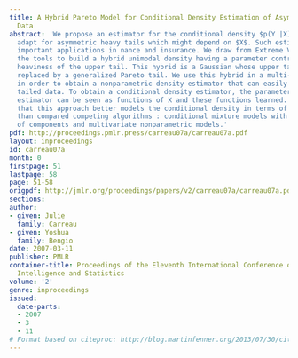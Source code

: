 ```yaml
---
title: A Hybrid Pareto Model for Conditional Density Estimation of Asymmetric Fat-Tail
  Data
abstract: 'We propose an estimator for the conditional density $p(Y |X)$ that can
  adapt for asymmetric heavy tails which might depend on $X$. Such estimators have
  important applications in nance and insurance. We draw from Extreme Value Theory
  the tools to build a hybrid unimodal density having a parameter controlling the
  heaviness of the upper tail. This hybrid is a Gaussian whose upper tail has been
  replaced by a generalized Pareto tail. We use this hybrid in a multi-modal mixture
  in order to obtain a nonparametric density estimator that can easily adapt for heavy
  tailed data. To obtain a conditional density estimator, the parameters of the mixture
  estimator can be seen as functions of X and these functions learned. We show experimentally
  that this approach better models the conditional density in terms of likelihood
  than compared competing algorithms : conditional mixture models with other types
  of components and multivariate nonparametric models.'
pdf: http://proceedings.pmlr.press/carreau07a/carreau07a.pdf
layout: inproceedings
id: carreau07a
month: 0
firstpage: 51
lastpage: 58
page: 51-58
origpdf: http://jmlr.org/proceedings/papers/v2/carreau07a/carreau07a.pdf
sections: 
author:
- given: Julie
  family: Carreau
- given: Yoshua
  family: Bengio
date: 2007-03-11
publisher: PMLR
container-title: Proceedings of the Eleventh International Conference on Artificial
  Intelligence and Statistics
volume: '2'
genre: inproceedings
issued:
  date-parts:
  - 2007
  - 3
  - 11
# Format based on citeproc: http://blog.martinfenner.org/2013/07/30/citeproc-yaml-for-bibliographies/
---
```

